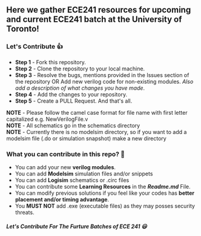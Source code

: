 ## **Here we gather ECE241 resources for upcoming and current ECE241 batch at the University of Toronto!**

### Let's Contribute :+1:
- **Step 1** - Fork this repository.
- **Step 2** - Clone the repository to your local machine.
- **Step 3** - Resolve the bugs, mentions provided in the Issues section of the repository OR Add new verilog code for non-existing modules. *Also add a description of what changes you have made*.
- **Step 4** - Add the changes to your repository.
- **Step 5** - Create a PULL Request. And that's all.

**NOTE** - Please follow the camel case format for file name with first letter capitalized e.g. NewVerilogFile.v <br>
**NOTE** - All schematics go in the schematics directory <br>
**NOTE** - Currently there is no modelsim directory, so if you want to add a modelsim file (.do or simulation snapshot) make a new directory <br>

### What you can contribute in this repo? :punch:
- You can add your new **verilog modules**.
- You can add **Modelsim** simulation files and/or snippets
- You can add **Logisim** schematics or .circ files
- You can contribute some **Learning Resources** in the ***Readme.md*** File.
- You can modify previous solutions if you feel like your codes has **better placement and/or timing advantage**.
- You **MUST NOT** add .exe (executable files) as they may posses security threats.


##### Let's Contribute For The Furture Batches of ECE 241 :smiley:
